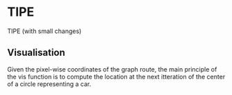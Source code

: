 # TIPE
TIPE (with small changes)


## Visualisation 
Given the pixel-wise coordinates of the graph route, the main principle of the vis function is to compute the location at the next itteration of the center of a circle representing a car.